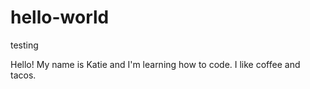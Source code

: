 # hello-world
testing 

Hello!
My name is Katie and I'm learning how to code. 
I like coffee and tacos.
